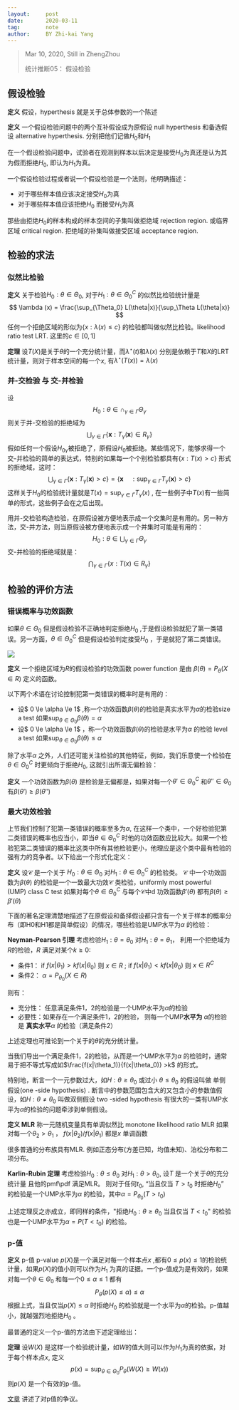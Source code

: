 ```yaml
---
layout:     post
date:       2020-03-11
tag:        note
author:     BY Zhi-kai Yang
---
```

>Mar 10, 2020, Still in ZhengZhou
>
>统计推断05： 假设检验

## 假设检验

**定义** 假设，hyperthesis 就是关于总体参数的一个陈述

**定义** 一个假设检验问题中的两个互补假设成为原假设 null hyperthesis 和备选假设 alternative hyperthesis. 分别把他们记做$H_0$和$H_1$

在一个假设检验问题中，试验者在观测到样本以后决定是接受$H_0$为真还是认为其为假而拒绝$H_0$, 即认为$H_1$为真。

一个假设检验过程或者说一个假设检验是一个法则，他明确描述：

- 对于哪些样本值应该决定接受$H_0$为真
- 对于哪些样本值应该拒绝$H_0$ 而接受$H_1$为真

那些由拒绝$H_0$的样本构成的样本空间的子集叫做拒绝域 rejection region. 或临界区域 critical region. 拒绝域的补集叫做接受区域 acceptance region.

## 检验的求法

### 似然比检验

**定义** 关于检验$H_{0}: \theta \in \Theta_{0}$,  对于$H_1: \theta \in \Theta_0^C$ 的似然比检验统计量是
$$
\lambda (x) = \frac{\sup_{\Theta_0} L(\theta|x)}{\sup_\Theta L(\theta|x)}
$$
任何一个拒绝区域的形似为$\{ x: \lambda(x) \le c\}$ 的检验都叫做似然比检验。likelihood ratio test LRT. 这里的$c \in [0,1]$

**定理** 设$T(X)$是关于$\theta$的一个充分统计量，而$\lambda^\star (t)$和$\lambda(x)$ 分别是依赖于$T$和$X$的LRT统计量，则对于样本空间的每一个$x$, 有$\lambda^\star (T(x)) = \lambda(x)$

### 并-交检验 与 交-并检验

设
$$
H_0: \theta \in \cap_{\gamma\in \Gamma} \Theta_\gamma
$$
则关于并-交检验的拒绝域为
$$
\bigcup_{\gamma \in \Gamma}\left\{\boldsymbol{x}: T_{\gamma}(\boldsymbol{x}) \in R_{\gamma}\right\}
$$
假如任何一个假设$H_{0\gamma}$被拒绝了，原假设$H_0$被拒绝。某些情况下，能够求得一个交-并检验的简单的表达式，特别的如果每一个个别检验都具有$\{x: T(x) >c \}$ 形式的拒绝域，这时：
$$
\bigcup_{\gamma \in \Gamma}\left\{\boldsymbol{x}: T_{\gamma}(\boldsymbol{x})>c\right\}=\left\{\boldsymbol{x} \quad: \sup _{\gamma \in \Gamma} T_{\gamma}(\boldsymbol{x})>c\right\}
$$
这样关于$H_0$的检验统计量就是$T(x)= \sup_{\gamma \in \Gamma} T_\gamma(x)$ , 在一些例子中$T(x)$有一些简单的形式，这些例子会在之后出现。

用并-交检验构造检验，在原假设被方便地表示成一个交集时是有用的。另一种方法，交-并方法，则当原假设被方便地表示成一个并集时可能是有用的：
$$
H_0 : \theta\in \bigcup_{\gamma \in \Gamma} \Theta_\gamma
$$
交-并检验的拒绝域就是：
$$
\bigcap_{\gamma \in \Gamma } \{x: T(x) \in R_\gamma \}
$$

## 检验的评价方法

### 错误概率与功效函数

如果$\theta \in \Theta_0$ 但是假设检验不正确地判定拒绝$H_0$ ,于是假设检验就犯了第一类错误。另一方面，$\theta \in \Theta_0^C$ 但是假设检验判定接受$H_0$ ，于是就犯了第二类错误。

![](https://cdn.mathpix.com/snip/images/eVGZadSY7d_9O-KTrqBso1JgOZnvOAXHtfa745EOWWo.original.fullsize.png)

**定义** 一个拒绝区域为$R$的假设检验的功效函数 power function 是由 $\beta(\theta) = P_\theta(X \in R)$ 定义的函数。

以下两个术语在讨论控制犯第一类错误的概率时是有用的：

- 设$ 0 \le  \alpha \le 1$ ,称一个功效函数$\beta(\theta)$的检验是真实水平为$\alpha$的检验size a test 如果$\sup_{\theta \in \Theta_0} \beta(\theta) = \alpha$
- 设$ 0 \le  \alpha \le 1$ ，称一个功效函数$\beta(\theta)$的检验是水平为$\alpha$ 的检验 level a test 如果$\sup_{\theta \in \Theta_0} \beta(\theta) \le \alpha$

除了水平$\alpha$ 之外，人们还可能关注检验的其他特征，例如，我们乐意使一个检验在$\theta \in \Theta_0^C$ 时更倾向于拒绝$H_0$, 这就引出所谓无偏检验：

**定义** 一个功效函数为$\beta(\theta)$ 是检验是无偏都是，如果对每一个$\theta' \in \Theta_0^C$ 和$\theta '' \in \Theta_0$ 有$\beta(\theta') \ge \beta(\theta '')$

### 最大功效检验

上节我们控制了犯第一类错误的概率至多为$\alpha$, 在这样一个类中，一个好检验犯第二类错误的概率也应当小，即当$\theta \in \Theta_0^C$ 时他的功效函数应比较大。如果一个检验犯第二类错误的概率比这类中所有其他检验更小，他理应是这个类中最有检验的强有力的竞争者。以下给出一个形式化定义：

**定义** 设$\mathcal{C}$ 是一个关于 $H_0: \theta \in \Theta_0$ 对$H_1: \theta \in \Theta _0^C$ 的检验类。 $\mathcal{C}$ 中一个功效函数为$\beta(\theta)$ 的检验是一个一致最大功效$\mathcal{C}$ 类检验，uniformly most powerful (UMP) class C test 如果对每个$\theta \in \Theta_0^C$ 与每个$\mathcal{C}$中d 功效函数$\beta ' (\theta)$ 都有$\beta(\theta) \ge \beta'(\theta)$

下面的著名定理清楚地描述了在原假设和备择假设都只含有一个关于样本的概率分布（即H0和H1都是简单假设）的情况，哪些检验是UMP水平为$\alpha$ 的检验：

**Neyman-Pearson 引理**  考虑检验$H_1: \theta =\theta_0$ 对$H_1: \theta = \theta_1$， 利用一个拒绝域为$R$的检验，$R$ 满足对某个$k \ge 0$:

- 条件1： if $f(x|\theta_1) > kf(x|\theta_0)$ 则 $x \in R$ ;  if $f(x|\theta_1) < kf(x|\theta_0)$ 则 $x \in R^C$
- 条件2： $\alpha = P_{\theta_0}(X \in R)$

则有：

- 充分性： 任意满足条件1，2的检验是一个UMP水平为$\alpha$的检验
- 必要性：如果存在一个满足条件1，2的检验， 则每一个UMP**水平为** $\alpha$的检验是 **真实水平**$\alpha$ 的检验（满足条件2）

上述定理也可推论到一个关于的$\theta$的充分统计量。

当我们导出一个满足条件1，2的检验，从而是一个UMP水平为$\alpha$ 的检验时，通常易于把不等式写成如$\frac{f(x|\theta_1)}{f(x|\theta_0)} >k$ 的形式。

特别地，断言一个一元参数过大，如$H: \theta \ge \theta_0$ 或过小 $\theta \le \theta_0$ 的假设叫做 单侧假设(one -side hypothesis) . 断言中的参数范围包含大的又包含小的参数值假设，如$H: \theta \neq \theta_0$ 叫做双侧假设 two -sided hypothesis 有很大的一类有UMP水平为$\alpha$的检验的问题牵涉到单侧假设。

**定义 MLR** 称一元随机变量具有单调似然比 monotone likelihood ratio MLR 如果对每一个$\theta_2 > \theta_1$ ， $f(x|\theta_2) / f(x|\theta_1)$ 都是$x$ 单调函数

很多普通的分布族具有MLR. 例如正态分布(方差已知，均值未知)、泊松分布和二项分布。

**Karlin-Rubin 定理** 考虑检验$H_0: \theta \le \theta_0$ 对$H_1: \theta >\theta_0$,  设$T$ 是一个关于$\theta$的充分统计量 且他的pmf\pdf 满足MLR。 则对于任何$t_0$, “当且仅当 $T>t_0$ 时拒绝$H_0$” 的检验是一个UMP水平为$\alpha$ 的检验，其中$\alpha = P_{\theta_0}(T > t_0)$ 

上述定理反之亦成立，即同样的条件，"拒绝$H_0: \theta \ge \theta_0$ 当且仅当 $T< t_0$" 的检验也是一个UMP水平为$\alpha = P(T<t_0)$ 的检验。

### p-值

**定义** p-值 p-value $p(X)$是一个满足对每一个样本点$x$ ,都有$0 \le p(x) \le 1$的检验统计量，如果$p(X)$的值小则可以作为$H_1$ 为真的证据。一个p-值成为是有效的，如果对每一个$\theta \in \Theta_0$ 和每一个$0 \le \alpha \le 1$ 都有
$$
P_\theta(p(X) \le \alpha) \le \alpha
$$
根据上式，当且仅当$p(X) \le \alpha$ 时拒绝$H_0$ 的检验就是一个水平为$\alpha$的检验。p-值越小，就越强烈地拒绝$H_0$ 。

最普通的定义一个p-值的方法由下述定理给出：

**定理**  设$W(X)$ 是这样一个检验统计量，如$W$的值大则可以作为$H_1$为真的依据，对于每个样本点$x$, 定义 
$$
p(x) = \sup_{\theta \in \Theta_0}P_\theta(W(X) \ge W(x))
$$
则$p(X)$ 是一个有效的p-值。

[文章](https://mp.weixin.qq.com/s?__biz=MjM5MDEzNDAyNQ==&mid=200652178&idx=1&sn=ebcfde94db2998f2bcf0407232d5c7c7&scene=2&from=timeline&isappinstalled=0#rd) 讲述了对p值的争议。

